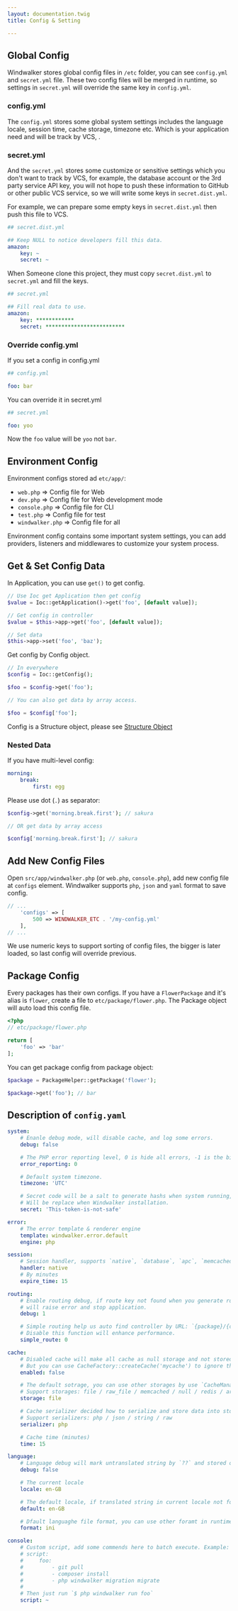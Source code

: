 ```yaml
---
layout: documentation.twig
title: Config & Setting

---
```


## Global Config

Windwalker stores global config files in `/etc` folder, you can see `config.yml` and `secret.yml` file. These two config files will be merged
in runtime, so settings in `secret.yml` will override the same key in `config.yml`.

### config.yml

The `config.yml` stores some global system settings includes the language locale, session time, cache storage, timezone etc. 
Which is your application need and will be track by VCS, .

### secret.yml

And the `secret.yml` stores some customize or sensitive settings which you don't want to track by VCS, for example, the database account
or the 3rd party service API key, you will not hope to push these information to GitHub or other public VCS service, so we will
write some keys in `secret.dist.yml`.

For example, we can prepare some empty keys in `secret.dist.yml` then push this file to VCS.

``` yaml
## secret.dist.yml

## Keep NULL to notice developers fill this data.
amazon:
    key: ~
    secret: ~
```

When Someone clone this project, they must copy `secret.dist.yml` to `secret.yml` and fill the keys.

``` yaml
## secret.yml

## Fill real data to use.
amazon:
    key: ************
    secret: *************************
```

### Override config.yml

If you set a config in config.yml

``` yaml
## config.yml

foo: bar
```

You can override it in secret.yml

``` yaml
## secret.yml

foo: yoo
```

Now the `foo` value will be `yoo` not `bar`.

## Environment Config

Environment configs stored ad `etc/app/`:

- `web.php` => Config file for Web
- `dev.php` => Config file for Web development mode
- `console.php` => Config file for CLI
- `test.php` => Config file for test
- `windwalker.php` => Config file for all

Environment config contains some important system settings, you can add providers, listeners and middlewares to
customize your system process.

## Get & Set Config Data

In Application, you can use `get()` to get config.

``` php
// Use Ioc get Application then get config
$value = Ioc::getApplication()->get('foo', [default value]);
```

``` php
// Get config in controller
$value = $this->app->get('foo', [default value]);

// Set data
$this->app->set('foo', 'baz');
```

Get config by Config object.

``` php
// In everywhere
$config = Ioc::getConfig();

$foo = $config->get('foo');

// You can also get data by array access.

$foo = $config['foo'];
```

Config is a Structure object, please see [Structure Object](../more/structure.html)

### Nested Data

If you have multi-level config:

``` yaml
morning:
    break:
        first: egg
```

Please use dot (`.`) as separator:

``` php
$config->get('morning.break.first'); // sakura

// OR get data by array access

$config['morning.break.first']; // sakura
```

## Add New Config Files

Open `src/app/windwalker.php` (or `web.php`, `console.php`), add new config file at `configs` element. Windwalker supports `php`, `json` and `yaml` format
to save config.

``` php
// ...
    'configs' => [
        500 => WINDWALKER_ETC . '/my-config.yml'
    ],
// ...
```

We use numeric keys to support sorting of config files, the bigger is later loaded, so last config will override previous.

## Package Config

Every packages has their own configs. If you have a `FlowerPackage` and it's alias is `flower`, create a file to `etc/package/flower.php`.
The Package object will auto load this config file.

``` php
<?php
// etc/package/flower.php

return [
    'foo' => 'bar'
];
```

You can get package config from package object:

``` php
$package = PackageHelper::getPackage('flower');

$package->get('foo'); // bar
```

## Description of `config.yaml`

``` yaml
system:
    # Enanle debug mode, will disable cache, and log some errors.
    debug: false

    # The PHP error reporting level, 0 is hide all errors, -1 is the biggest report level.
    error_reporting: 0

    # Default system timezone.
    timezone: 'UTC'

    # Secret code will be a salt to generate hashs when system running,
    # Will be replace when Windwalker installation.
    secret: 'This-token-is-not-safe'

error:
    # The error template & renderer engine
    template: windwalker.error.default
    engine: php

session:
    # Session handler, supports `native`, `database`, `apc`, `memcached`
    handler: native
    # By minutes
    expire_time: 15

routing:
    # Enable routing debug, if route key not found when you generate routs,
    # will raise error and stop application.
    debug: 1

    # Simple routing help us auto find controller by URL: `{package}/{controller}` without routing config,
    # Disable this function will enhance performance.
    simple_route: 0

cache:
    # Disabled cache will make all cache as null storage and not stored to storage.
    # But you can use CacheFactory::createCache('mycache') to ignore this settings.
    enabled: false

    # The default sotrage, you can use other storages by use `CacheManager::getCache('name', 'storage')`
    # Support storages: file / raw_file / memcached / null / redis / array / runtime_array
    storage: file

    # Cache serializer decided how to serialize and store data into storage.
    # Support serializers: php / json / string / raw
    serializer: php

    # Cache time (minutes)
    time: 15

language:
    # Language debug will mark untranslated string by `??` and stored orphan in Languages object.
    debug: false

    # The current locale
    locale: en-GB

    # The default locale, if translated string in current locale not found, will fallback to default locale.
    default: en-GB

    # Dfault languaghe file format, you can use other foramt in runtime by `Translator::loadFile($file, 'yaml')`
    format: ini

console:
    # Custom script, add some commends here to batch execute. Example:
    # script:
    #     foo:
    #         - git pull
    #         - composer install
    #         - php windwalker migration migrate
    #
    # Then just run `$ php windwalker run foo`
    script: ~
```

